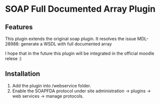 SOAP Full Documented Array Plugin
=================================

Features
-----------------------

This plugin extends the original soap plugin. 
It resolves the issue MDL-28988: generate a WSDL with full documented array

I hope that in the future this plugin will be integrated in the official moodle relese :)

Installation
------------

1. Add the plugin into /webservice folder.
2. Enable the SOAPFDA protocol under site administration -> plugins -> web services -> manage protocols.

